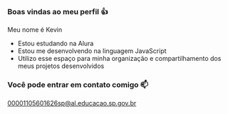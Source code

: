### Boas vindas ao meu perfil 👍

Meu nome é Kevin

- Estou estudando na Alura
- Estou me desenvolvendo na linguagem JavaScript
- Utilizo esse espaço para minha organização e compartilhamento dos meus projetos desenvolvidos

### Você pode entrar em contato comigo 📫

00001105601626sp@al.educacao.sp.gov.br
